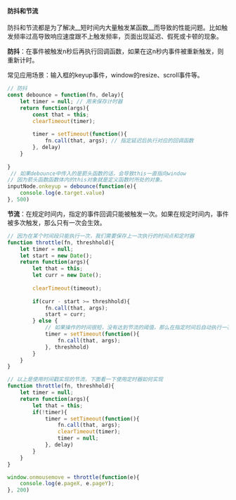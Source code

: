 #### 防抖和节流

防抖和节流都是为了解决__短时间内大量触发某函数__而导致的性能问题。比如触发频率过高导致响应速度跟不上触发频率，页面出现延迟、假死或卡顿的现象。

__防抖__：在事件被触发n秒后再执行回调函数，如果在这n秒内事件被重新触发，则重新计时。

常见应用场景：输入框的keyup事件，window的resize、scroll事件等。

```javascript
// 防抖
const debounce = function(fn, delay){
    let timer = null; // 用来保存计时器
    return function(args){
        const that = this;
        clearTimeout(timer);
        
        timer = setTimeout(function(){
            fn.call(that, args); // 指定延迟后执行对应的回调函数
        }, delay)
    }
    
}
 // 如果debounce中传入的是箭头函数的话，会导致this一直指向window
// 因为箭头函数函数体内的this对象就是定义函数时所处的对象。
inputNode.onkeyup = debounce(function(e){
    console.log(e.target.value)
}, 500)
```

__节流__：在规定时间内，指定的事件回调只能被触发一次。如果在规定时间内，事件被多次触发，那么只有一次会生效。

```javascript
// 因为在某个时间段只能执行一次，我们需要保存上一次执行的时间点和定时器
function throttle(fn, threshhold){
    let timer = null;
    let start = new Date();
    return function(args){
        let that = this;
        let curr = new Date();
        
        clearTimeout(timeout);
        
        if(curr - start >= threshhold){
            fn.call(that, args);
            start = curr;
        } else {
            // 如果操作的时间很短，没有达到节流的阈值，那么在指定时间后自动执行一次。
            timer = setTimeout(function(){
                fn.call(that, args);
            }, threshhold)
        }
    }
}

// 以上是使用时间戳实现的节流，下面看一下使用定时器如何实现
function throttle(fn, threshhold){
    let timer = null;
    return function(args){
        let that = this;
        if(!timer){
            timer = setTimeout(function(){
                fn.call(that, args);
                clearTimeout(timer);
                timer = null;
            }, delay)
        }
    }
}

window.onmousemove = throttle(function(e){
    console.log(e.pageX, e.pageY);
}, 200)
```

